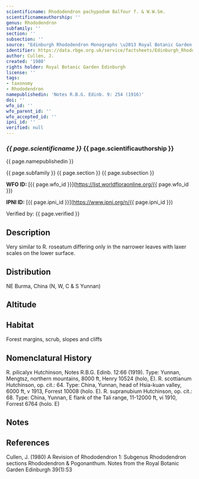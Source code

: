 ```yaml
---
scientificname: Rhododendron pachypodum Balfour f. & W.W.Sm.
scientificnameauthorship: ''
genus: Rhododendron
subfamily: ''
section: ''
subsection: ''
source: "Edinburgh Rhododendron Monographs \u2013 Royal Botanic Garden Edinburgh"
identifier: https://data.rbge.org.uk/service/factsheets/Edinburgh_Rhododendron_Monographs.xhtml
author: Cullen, J.
created: '1980'
rights holder: Royal Botanic Garden Edinburgh
license: ''
tags:
- taxonomy
- Rhododendron
namepublishedin: 'Notes R.B.G. Edinb. 9: 254 (1916)'
doi: ''
wfo_id: ''
wfo_parent_id: ''
wfo_accepted_id: ''
ipni_id: ''
verified: null
---
```

### _{{ page.scientificname }}_ {{ page.scientificauthorship }}
 {{ page.namepublishedin }}

{{ page.subfamily }} {{ page.section }} {{ page.subsection }}

**WFO ID:** [{{ page.wfo_id }}](https://list.worldfloraonline.org/{{ page.wfo_id }})

**IPNI ID:** [{{ page.ipni_id }}](https://www.ipni.org/n/{{ page.ipni_id }})

Verified by: {{ page.verified }}



## Description
Very similar to R. roseatum differing only in the narrower leaves with laxer scales on the lower surface.

## Distribution
NE Burma, China (N, W, C & S Yunnan)

## Altitude


## Habitat
Forest margins, scrub, slopes and cliffs

## Nomenclatural History
R. pilicalyx Hutchinson, Notes R.B.G. Edinb. 12:66 (1919). Type: Yunnan, Mengtsz, northern mountains, 8000 ft, Henry 10524 (holo, E). R. scottianum Hutchinson, op. cit.: 64. Type: China, Yunnan, head of Hsia-kuan valley, 6000 ft, v 1913, Forrest 10008 (holo. E). R. supranubium Hutchinson, op. cit.: 68. Type: China, Yunnan, E flank of the Tali range, 11-12000 ft, vi 1910, Forrest 6764 (holo. E)
                       
## Notes


## References

Cullen, J. (1980) A Revision of Rhododendron 1: Subgenus Rhododendron sections Rhododendron & Pogonanthum. Notes from the Royal Botanic Garden Edinburgh 39(1):53
